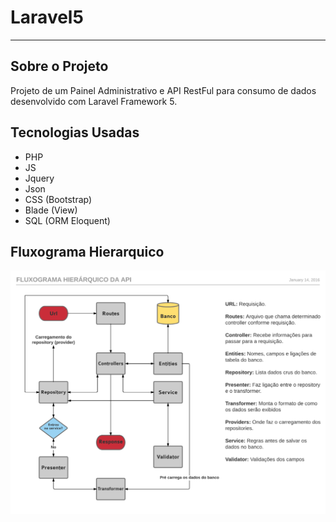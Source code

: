 # Laravel5
-----------------------

## Sobre o Projeto
Projeto de um Painel Administrativo e API RestFul para consumo de dados desenvolvido com Laravel Framework 5.

## Tecnologias Usadas
- PHP
- JS
- Jquery
- Json
- CSS (Bootstrap)
- Blade (View)
- SQL (ORM Eloquent)

## Fluxograma Hierarquico

<img src="fluxograma_hierarquico_api.png">
